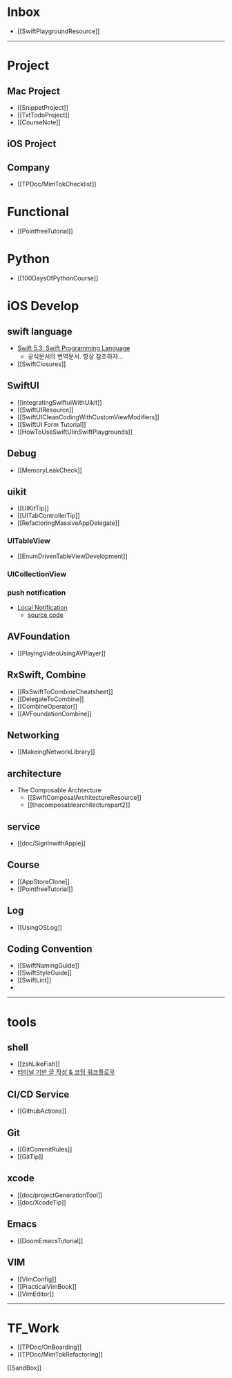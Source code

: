 # Inbox

- [[SwiftPlaygroundResource]]
	

----
# Project
## Mac Project
- [[SnippetProject]]
- [[TxtTodoProject]]
- [[CourseNote]]
## iOS Project
## Company
- [[TPDoc/MimTokChecklist]]


# Functional 
-  [[PointfreeTutorial]] 
# Python
- [[100DaysOfPythonCourse]]
# iOS Develop

## swift language
- [Swift 5.3: Swift Programming Language](http://xho95.github.io/swift/programming/language/grammar/2017/02/28/The-Swift-Programming-Language.html?fbclid=IwAR1npQs4_mz15eHOsDTM7lJq_pH6MijLmW_5vnn6RVqWCig6vy_qrzENoLU)
	- 공식문서의 번역문서. 항상 참조하자... 
- [[SwiftClosures]]

## SwiftUI
- [[integratingSwiftuiWithUikit]]
- [[SwiftUIResource]]
- [[SwiftUICleanCodingWithCustomViewModifiers]]
- [[SwiftUI Form Tutorial]]
- [[HowToUseSwiftUIinSwiftPlaygrounds]]

## Debug
- [[MemoryLeakCheck]]

## uikit
- [[UIKitTip]]
- [[UITabControllerTip]]
- [[RefactoringMassiveAppDelegate]]

### UITableView 
 - [[EnumDrivenTableViewDevelopment]]

### UICollectionView

### push notification
- [Local Notification](https://medium.com/quick-code/local-notifications-with-swift-4-b32e7ad93c2)
	- [source code](https://github.com/fakiho/LocalNotification)

## AVFoundation
- [[PlayingVideoUsingAVPlayer]]

## RxSwift, Combine
- [[RxSwiftToCombineCheatsheet]]
- [[DelegateToCombine]]
- [[CombineOperator]]
- [[AVFoundationCombine]]

## Networking
- [[MakeingNetworkLibrary]]
## architecture
- The Composable Archtecture
	- [[SwiftComposalArchitectureResource]]
	- [[thecomposablearchitecturepart2]]

## service
- [[doc/SignInwithApple]]
## Course
- [[AppStoreClone]]
- [[PointfreeTutorial]]
## Log
- [[UsingOSLog]]

## Coding Convention
- [[SwiftNamingGuide]]
- [[SwiftStyleGuide]]
- [[SwiftLint]]
- 
----
# tools
## shell
- [[zshLikeFish]]
- [터미널 기반 글 작성 & 코딩 워크플로우](https://news.hada.io/topic?id=3357)
## CI/CD Service
- [[GithubActions]]
## Git 
- [[GitCommitRules]]
- [[GitTip]]

## xcode
- [[doc/projectGenerationTool]] 
- [[doc/XcodeTip]]

## Emacs
- [[DoomEmacsTutorial]]
## VIM 
- [[VimConfig]]
- [[PracticalVimBook]]
- [[VimEditor]]
----
# TF_Work
- [[TPDoc/OnBoarding]]
- [[TPDoc/MimTokRefactoring]]


[[SandBox]]

